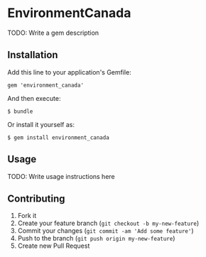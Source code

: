 # EnvironmentCanada

TODO: Write a gem description

## Installation

Add this line to your application's Gemfile:

    gem 'environment_canada'

And then execute:

    $ bundle

Or install it yourself as:

    $ gem install environment_canada

## Usage

TODO: Write usage instructions here

## Contributing

1. Fork it
2. Create your feature branch (`git checkout -b my-new-feature`)
3. Commit your changes (`git commit -am 'Add some feature'`)
4. Push to the branch (`git push origin my-new-feature`)
5. Create new Pull Request
